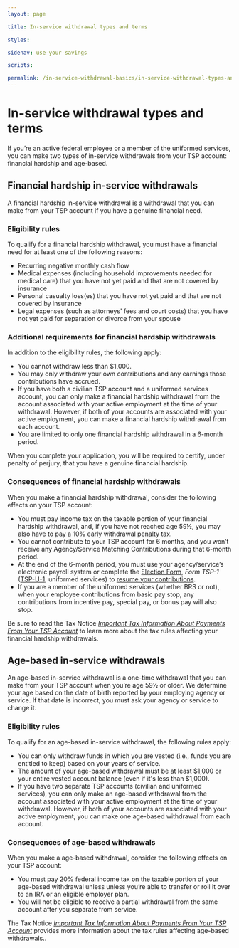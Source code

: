 ```yaml
---
layout: page

title: In-service withdrawal types and terms

styles:

sidenav: use-your-savings

scripts:

permalink: /in-service-withdrawal-basics/in-service-withdrawal-types-and-terms/
---
```


# In-service withdrawal types and terms

If you’re an active federal employee or a member of the uniformed services, you can make two types of in-service withdrawals from your TSP account: financial hardship and age-based. 

## Financial hardship in-service withdrawals

A financial hardship in-service withdrawal is a withdrawal that you can make from your TSP account if you have a genuine financial need.

### Eligibility rules

To qualify for a financial hardship withdrawal, you must have a financial need for at least one of the following reasons:

- Recurring negative monthly cash flow
- Medical expenses (including household improvements needed for medical care) that you have not yet paid and that are not covered by insurance
- Personal casualty loss(es) that you have not yet paid and that are not covered by insurance
- Legal expenses (such as attorneys' fees and court costs) that you have not yet paid for separation or divorce from your spouse

### Additional requirements for financial hardship withdrawals
 
In addition to the eligibility rules, the following apply:

- You cannot withdraw less than $1,000.
- You may only withdraw your own contributions and any earnings those contributions have accrued.
- If you have both a civilian TSP account and a uniformed services account, you can only make a financial hardship withdrawal from the account associated with your active employment at the time of your withdrawal. However, if both of your accounts are associated with your active employment, you can make a financial hardship withdrawal from each account.
- You are limited to only one financial hardship withdrawal in a 6-month period.

When you complete your application, you will be required to certify, under penalty of perjury, that you have a genuine financial hardship.

### Consequences of financial hardship withdrawals

When you make a financial hardship withdrawal, consider the following effects on your TSP account:

- You must pay income tax on the taxable portion of your financial hardship withdrawal, and, if you have not reached age 59½, you may also have to pay a 10% early withdrawal penalty tax. 
- You cannot contribute to your TSP account for 6 months, and you won’t receive any Agency/Service Matching Contributions during that 6-month period. 
- At the end of the 6-month period, you must use your agency/service’s electronic payroll system or complete the [Election Form](https://www.tsp.gov/PDF/formspubs/tsp-1.pdf), *Form TSP-1* ([TSP-U-1](https://www.tsp.gov/PDF/formspubs/tsp-u-1.pdf), uniformed services) to [resume your contributions](#). 
- If you are a member of the uniformed services (whether BRS or not), when your employee contributions from basic pay stop, any contributions from incentive pay, special pay, or bonus pay will also stop.

Be sure to read the Tax Notice [*Important Tax Information About Payments From Your TSP Account*](https://www.tsp.gov/PDF/formspubs/tsp-536.pdf) to learn more about the tax rules affecting your financial hardship withdrawals.

## Age-based in-service withdrawals

An age-based in-service withdrawal is a one-time withdrawal that you can make from your TSP account when you’re age 59½ or older. We determine your age based on the date of birth reported by your employing agency or service. If that date is incorrect, you must ask your agency or service to change it. 

### Eligibility rules

To qualify for an age-based in-service withdrawal, the following rules apply:

- You can only withdraw funds in which you are vested (i.e., funds you are entitled to keep) based on your years of service.
- The amount of your age-based withdrawal must be at least $1,000 or your entire vested account balance (even if it's less than $1,000).
- If you have two separate TSP accounts (civilian and uniformed services), you can only make an age-based withdrawal from the account associated with your active employment at the time of your withdrawal. However, if both of your accounts are associated with your active employment, you can make one age-based withdrawal from each account.

### Consequences of age-based withdrawals

When you make a age-based withdrawal, consider the following effects on your TSP account:

- You must pay 20% federal income tax on the taxable portion of your age-based withdrawal unless unless you’re able to transfer or roll it over to an IRA or an eligible employer plan. 
- You will not be eligible to receive a partial withdrawal from the same account after you separate from service.

The Tax Notice [*Important Tax Information About Payments From Your TSP Account*](https://www.tsp.gov/PDF/formspubs/tsp-536.pdf)  provides more information about the tax rules affecting age-based withdrawals..

